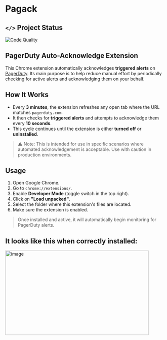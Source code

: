 # Pagack

## `</>` Project Status

[![Code Quality](https://img.shields.io/github/actions/workflow/status/kashan-1/pagack/code-quality.yml?branch=main&style=flat-square&label=Code%20Quality)](https://github.com/kashan-1/pagack/actions/workflows/code-quality.yml)

## PagerDuty Auto-Acknowledge Extension

This Chrome extension automatically acknowledges **triggered alerts** on [PagerDuty](https://www.pagerduty.com). Its main purpose is to help reduce manual effort by periodically checking for active alerts and acknowledging them on your behalf.

## How It Works

- Every **3 minutes**, the extension refreshes any open tab where the URL matches `pagerduty.com`.
- It then checks for **triggered alerts** and attempts to acknowledge them every **10 seconds**.
- This cycle continues until the extension is either **turned off** or **uninstalled**.

> ⚠️ Note: This is intended for use in specific scenarios where automated acknowledgement is acceptable. Use with caution in production environments.

## Usage

1. Open Google Chrome.
2. Go to `chrome://extensions/`.
3. Enable **Developer Mode** (toggle switch in the top right).
4. Click on **"Load unpacked"**.
5. Select the folder where this extension's files are located.
6. Make sure the extension is enabled.

> Once installed and active, it will automatically begin monitoring for PagerDuty alerts.

## It looks like this when correctly installed: 

<img width="453" height="266" alt="image" src="https://github.com/user-attachments/assets/b159764d-732d-4a4f-8b4b-4c0e474b8d91" />
